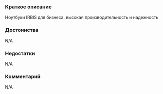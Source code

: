 ### **Краткое описание**
Ноутбуки IRBIS для бизнеса, высокая производительность и надежность

### **Достоинства**
N/A

### **Недостатки**
N/A

### **Комментарий**
N/A
